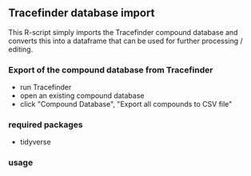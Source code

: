 ## Tracefinder database import
This R-script simply imports the Tracefinder compound database and converts this into a dataframe that can be used for further processing / editing.

### Export of the compound database from Tracefinder
- run Tracefinder
- open an existing compound database
- click "Compound Database", "Export all compounds to CSV file"
### required packages
- tidyverse

### usage
